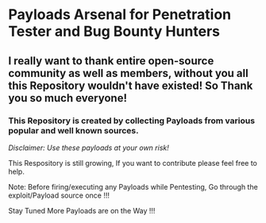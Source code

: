 # Payloads Arsenal for Penetration Tester and Bug Bounty Hunters

## I really want to thank entire open-source community as well as members, without you all this Repository wouldn't have existed! So Thank you so much everyone!

### This Repository is created by collecting Payloads from various popular and well known sources.

*Disclaimer: Use these payloads at your own risk!*

This Respository is still growing, If you want to contribute please feel free to help.

Note: Before firing/executing any Payloads while Pentesting, Go through the exploit/Payload source once !!!

Stay Tuned More Payloads are on the Way !!!

